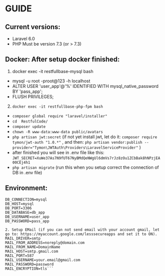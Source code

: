 # GUIDE
## Current versions:
* Laravel 6.0
* PHP Must be version 7.3 (or > 7.3)

## Docker: After setup docker finished:
1. docker exec -it restfullbase-mysql bash
* mysql -u root -proot@123 -h localhost
* ALTER USER 'user_app'@'%' IDENTIFIED WITH mysql_native_password BY 'pass_app';
* FLUSH PRIVILEGES;
2. ```docker exec -it restfullbase-php-fpm bash ```
* ```composer global require "laravel/installer"```
* ```cd  RestfulCode/```
* ```composer update```
* ```chown -R www-data:www-data public/avatars```
* ```php artisan jwt:secret``` (if not yet install jwt, let do it: ```composer require tymon/jwt-auth "1.0.*"``` , and then: ```php artisan vendor:publish --provider="Tymon\JWTAuth\Providers\LaravelServiceProvider"``` )
* after finished you will see in .env file like this: ```JWT_SECRET=XuWe37As7N9fUT67NyBMdQeNWgUl6dmVs7rJz8zOu1ZCbBak8hNPzjEA00CEj4h1```
* ```php artisan migrate``` (run this when you setup correct the connection of DB in .env file)

## Environment:
``` 1. Setup DB
DB_CONNECTION=mysql
DB_HOST=mysql
DB_PORT=3306
DB_DATABASE=db_app
DB_USERNAME=user_app
DB_PASSWORD=pass_app

2. Setup EMail (if you can not send email with your account gmail, let go to: https://myaccount.google.com/lesssecureapps and set it to ON).
MAIL_DRIVER=smtp
MAIL_FROM_ADDRESS=noreply@domain.com
MAIL_FROM_NAME=DomainName
MAIL_HOST=smtp.gmail.com
MAIL_PORT=587
MAIL_USERNAME=your.email@gmail.com
MAIL_PASSWORD=password
MAIL_ENCRYPTION=tls```
